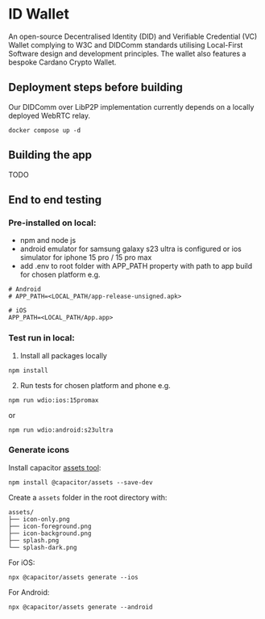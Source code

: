 # ID Wallet
An open-source Decentralised Identity (DID) and Verifiable Credential (VC) Wallet complying to W3C and DIDComm standards utilising Local-First Software design and development principles.  The wallet also features a bespoke Cardano Crypto Wallet. 

## Deployment steps before building
Our DIDComm over LibP2P implementation currently depends on a locally deployed WebRTC relay.
```
docker compose up -d
```

## Building the app
TODO

## End to end testing
### Pre-installed on local:

- npm and node js
- android emulator for samsung galaxy s23 ultra is configured or ios simulator for iphone 15 pro / 15 pro max
- add .env to root folder with APP_PATH property with path to app build for chosen platform e.g.

```
# Android
# APP_PATH=<LOCAL_PATH/app-release-unsigned.apk>

# iOS
APP_PATH=<LOCAL_PATH/App.app>
```
### Test run in local:

1. Install all packages locally

```
npm install
```

2. Run tests for chosen platform and phone e.g.

```
npm run wdio:ios:15promax
```
or
```
npm run wdio:android:s23ultra
```

### Generate icons

Install capacitor [assets tool](https://capacitorjs.com/docs/guides/splash-screens-and-icons):
```
npm install @capacitor/assets --save-dev
```

Create a `assets` folder in the root directory with:
```
assets/
├── icon-only.png
├── icon-foreground.png
├── icon-background.png
├── splash.png
└── splash-dark.png
```

For iOS: 
```
npx @capacitor/assets generate --ios
```
For Android: 
```
npx @capacitor/assets generate --android
```
